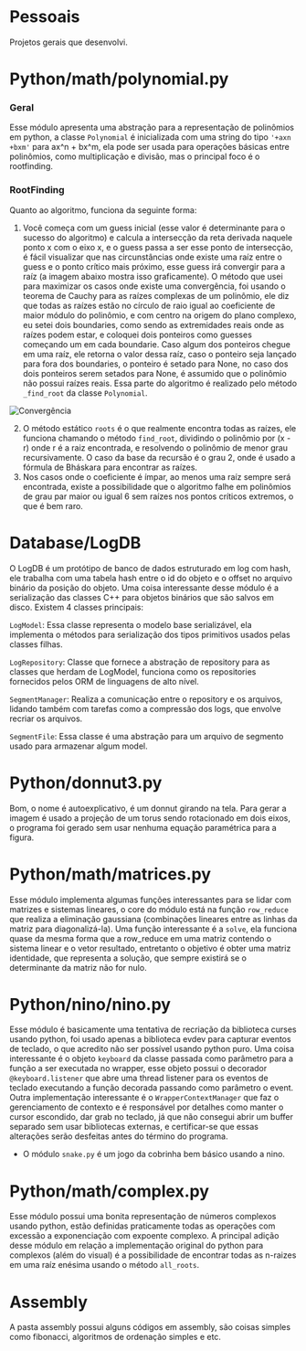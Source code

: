 # Pessoais
Projetos gerais que desenvolvi.

# Python/math/polynomial.py
### Geral
Esse módulo apresenta uma abstração para a representação de polinômios em python, a classe `Polynomial` é inicializada com uma string do tipo `'+axn +bxm'` para ax^n + bx^m, ela pode ser usada para operações básicas entre polinômios, como multiplicação e divisão, mas o principal foco é o rootfinding.

### RootFinding
Quanto ao algoritmo, funciona da seguinte forma:
1. Você começa com um guess inicial (esse valor é determinante para o sucesso do algoritmo) e calcula a intersecção da reta derivada naquele ponto x com o eixo x, e o guess passa a ser esse ponto de intersecção, é fácil visualizar que nas circunstâncias onde existe uma raíz entre o guess e o ponto crítico mais próximo, esse guess irá convergir para a raíz (a imagem abaixo mostra isso graficamente). O método que usei para maximizar os casos onde existe uma convergência, foi usando o teorema de Cauchy para as raízes complexas de um polinômio, ele diz que todas as raízes estão no círculo de raio igual ao coeficiente de maior módulo do polinômio, e com centro na origem do plano complexo, eu setei dois boundaries, como sendo as extremidades reais onde as raízes podem estar, e coloquei dois ponteiros como guesses começando um em cada boundarie. Caso algum dos ponteiros chegue em uma raíz, ele retorna o valor dessa raíz, caso o ponteiro seja lançado para fora dos boundaries, o ponteiro é setado para None, no caso dos dois ponteiros serem setados para None, é assumido que o polinômio não possui raízes reais. Essa parte do algoritmo é realizado pelo método `_find_root` da classe `Polynomial`.
   
![Convergência](https://media.geeksforgeeks.org/wp-content/uploads/20230704172946/Newton-Raphson-Method.png)

2. O método estático `roots` é o que realmente encontra todas as raízes, ele funciona chamando o método `find_root`, dividindo o polinômio por (x - r) onde r é a raiz encontrada, e resolvendo o polinômio de menor grau recursivamente. O caso da base da recursão é o grau 2, onde é usado a fórmula de Bháskara para encontrar as raízes.
3. Nos casos onde o coeficiente é ímpar, ao menos uma raíz sempre será encontrada, existe a possibilidade que o algoritmo falhe em polinômios de grau par maior ou igual 6 sem raízes nos pontos críticos extremos, o que é bem raro.

# Database/LogDB
O LogDB é um protótipo de banco de dados estruturado em log com hash, ele trabalha com uma tabela hash entre o id do objeto e o offset no arquivo binário da posição do objeto. Uma coisa interessante desse módulo é a serialização das classes C++ para objetos binários que são salvos em disco. Existem 4 classes principais:

`LogModel`: Essa classe representa o modelo base serializável, ela implementa o métodos para serialização dos tipos primitivos usados pelas classes filhas.

`LogRepository`: Classe que fornece a abstração de repository para as classes que herdam de LogModel, funciona como os repositories fornecidos pelos ORM de linguagens de alto nível.

`SegmentManager`: Realiza a comunicação entre o repository e os arquivos, lidando também com tarefas como a compressão dos logs, que envolve recriar os arquivos.

`SegmentFile`: Essa classe é uma abstração para um arquivo de segmento usado para armazenar algum model.

# Python/donnut3.py
Bom, o nome é autoexplicativo, é um donnut girando na tela.
Para gerar a imagem é usado a projeção de um torus sendo rotacionado em dois eixos, o programa foi gerado sem usar nenhuma equação paramétrica para a figura.

# Python/math/matrices.py
Esse módulo implementa algumas funções interessantes para se lidar com matrizes e sistemas lineares, o core do módulo está na função `row_reduce` que realiza a eliminação gaussiana (combinações lineares entre as linhas da matriz para diagonalizá-la).
Uma função interessante é a `solve`, ela funciona quase da mesma forma que a row_reduce em uma matriz contendo o sistema linear e o vetor resultado, entretanto o objetivo é obter uma matriz identidade, que representa a solução, que sempre existirá se o determinante da matriz não for nulo.

# Python/nino/nino.py
Esse módulo é basicamente uma tentativa de recriação da biblioteca curses usando python, foi usado apenas a biblioteca evdev para capturar eventos de teclado, o que acredito não ser possível usando python puro. Uma coisa interessante é o objeto `keyboard` da classe passada como parâmetro para a função a ser executada no wrapper, esse objeto possui o decorador `@keyboard.listener` que abre uma thread listener para os eventos de teclado executando a função decorada passando como parâmetro o event. Outra implementação interessante é o `WrapperContextManager` que faz o gerenciamento de contexto e é responsável por detalhes como manter o cursor escondido, dar grab no teclado, já que não consegui abrir um buffer separado sem usar bibliotecas externas, e certificar-se que essas alterações serão desfeitas antes do término do programa.

- O módulo `snake.py` é um jogo da cobrinha bem básico usando a nino.

# Python/math/complex.py
Esse módulo possui uma bonita representação de números complexos usando python, estão definidas praticamente todas as operações com excessão a exponenciação com expoente complexo.
A principal adição desse módulo em relação a implementação original do python para complexos (além do visual) é a possibilidade de encontrar todas as n-raizes em uma raíz enésima usando o método `all_roots`.

# Assembly
A pasta assembly possui alguns códigos em assembly, são coisas simples como fibonacci, algoritmos de ordenação simples e etc.
